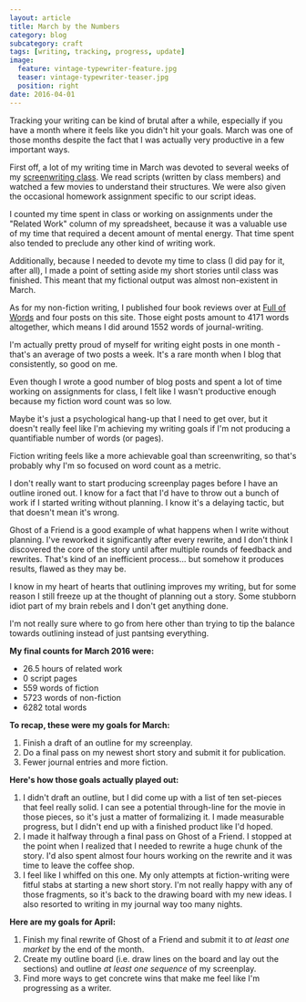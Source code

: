```yaml
---
layout: article
title: March by the Numbers
category: blog 
subcategory: craft
tags: [writing, tracking, progress, update]
image:
  feature: vintage-typewriter-feature.jpg
  teaser: vintage-typewriter-teaser.jpg
  position: right
date: 2016-04-01
---
```


Tracking your writing can be kind of brutal after a while, especially if you have a month where it feels like you didn't hit your goals. March was one of those months despite the fact that I was actually very productive in a few important ways.

First off, a lot of my writing time in March was devoted to several weeks of my [screenwriting class][1]. We read scripts (written by class members) and watched a few movies to understand their structures. We were also given the occasional homework assignment specific to our script ideas.

I counted my time spent in class or working on assignments under the "Related Work" column of my spreadsheet, because it was a valuable use of my time that required a decent amount of mental energy. That time spent also tended to preclude any other kind of writing work.

Additionally, because I needed to devote my time to class (I did pay for it, after all), I made a point of setting aside my short stories until class was finished. This meant that my fictional output was almost non-existent in March.

As for my non-fiction writing, I published four book reviews over at [Full of Words][f] and four posts on this site. Those eight posts amount to 4171 words altogether, which means I did around 1552 words of journal-writing.

I'm actually pretty proud of myself for writing eight posts in one month - that's an average of two posts a week. It's a rare month when I blog that consistently, so good on me.

Even though I wrote a good number of blog posts and spent a lot of time working on assignments for class, I felt like I wasn't productive enough because my fiction word count was so low.

Maybe it's just a psychological hang-up that I need to get over, but it doesn't really feel like I'm achieving my writing goals if I'm not producing a quantifiable number of words (or pages).

Fiction writing feels like a more achievable goal than screenwriting, so that's probably why I'm so focused on word count as a metric.

I don't really want to start producing screenplay pages before I have an outline ironed out. I know for a fact that I'd have to throw out a bunch of work if I started writing without planning. I know it's a delaying tactic, but that doesn't mean it's wrong.

Ghost of a Friend is a good example of what happens when I write without planning. I've reworked it significantly after every rewrite, and I don't think I discovered the core of the story until after multiple rounds of feedback and rewrites. That's kind of an inefficient process... but somehow it produces results, flawed as they may be.

I know in my heart of hearts that outlining improves my writing, but for some reason I still freeze up at the thought of planning out a story. Some stubborn idiot part of my brain rebels and I don't get anything done.

I'm not really sure where to go from here other than trying to tip the balance towards outlining instead of just pantsing everything.

**My final counts for March 2016 were:**

- 26.5 hours of related work
- 0 script pages
- 559 words of fiction
- 5723 words of non-fiction
- 6282 total words

**To recap, these were my goals for March:**

1. Finish a draft of an outline for my screenplay.
2. Do a final pass on my newest short story and submit it for publication.
3. Fewer journal entries and more fiction.

**Here's how those goals actually played out:**

1. I didn't draft an outline, but I did come up with a list of ten set-pieces that feel really solid. I can see a potential through-line for the movie in those pieces, so it's just a matter of formalizing it. I made measurable progress, but I didn't end up with a finished product like I'd hoped.
2. I made it halfway through a final pass on Ghost of a Friend. I stopped at the point when I realized that I needed to rewrite a huge chunk of the story. I'd also spent almost four hours working on the rewrite and it was time to leave the coffee shop.
3. I feel like I whiffed on this one. My only attempts at fiction-writing were fitful stabs at starting a new short story. I'm not really happy with any of those fragments, so it's back to the drawing board with my new ideas. I also resorted to writing in my journal way too many nights.

**Here are my goals for April:**

1. Finish my final rewrite of Ghost of a Friend and submit it to *at least one market* by the end of the month.
2. Create my outline board (i.e. draw lines on the board and lay out the sections) and outline *at least one sequence* of my screenplay.
3. Find more ways to get concrete wins that make me feel like I'm progressing as a writer.

[1]: http://storyandplot.com
[f]: http://fullofwords.com